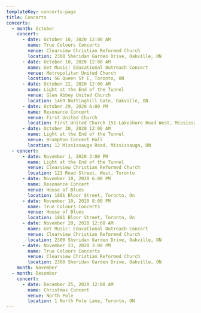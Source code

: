 ```yaml
---
templateKey: concerts-page
title: Concerts
concerts:
  - month: October
    concert:
      - date: October 10, 2020 12:00 AM
        name: True Colours Concerts
        venue: Clearview Christian Reformed Church
        location: 2300 Sheridan Garden Drive, Oakville, ON
      - date: October 10, 2020 12:00 AM
        name: Get Music! Educational Outreach Concert
        venue: Metropolitan United Church
        location: 56 Queen St E, Toronto, ON
      - date: October 22, 2020 12:00 AM
        name: Light at the End of the Tunnel
        venue: Glen Abbey United Church
        location: 1469 Nottinghill Gate, Oakville, ON
      - date: October 29, 2020 6:00 PM
        name: Resonance Concert
        venue: First United Church
        location: First United Church 151 Lakeshore Road West, Mississauga, ON
      - date: October 30, 2020 12:00 AM
        name: Light at the End of the Tunnel
        venue: Brampton Concert Hall
        location: 12 Mississauga Road, Mississauga, ON
  - concert:
      - date: November 1, 2020 3:00 PM
        name: Light at the End of the Tunnel
        venue: Clearview Christian Reformed Church
        location: 123 Road Street, West, Toronto
      - date: November 10, 2020 6:00 PM
        name: Resonance Concert
        venue: House of Blues
        location: 1881 Bloor Street, Toronto, On
      - date: November 10, 2020 8:00 PM
        name: True Colours Concerts
        venue: House of Blues
        location: 1881 Bloor Street, Toronto, On
      - date: November 20, 2020 12:00 AM
        name: Get Music! Educational Outreach Concert
        venue: Clearview Christian Reformed Church
        location: 2300 Sheridan Garden Drive, Oakville, ON
      - date: November 23, 2020 3:00 PM
        name: True Colours Concerts
        venue: Clearview Christian Reformed Church
        location: 2300 Sheridan Garden Drive, Oakville, ON
    month: November
  - month: December
    concert:
      - date: December 25, 2020 12:00 AM
        name: Christmas Concert
        venue: North Pole
        location: 1 North Pole Lane, Toronto, ON
---
```

